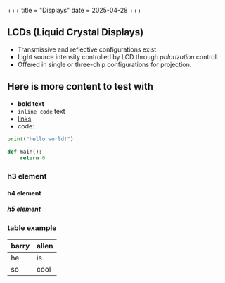 +++
title =  "Displays"
date = 2025-04-28
+++

## LCDs (Liquid Crystal Displays)

- Transmissive and reflective configurations exist.
- Light source intensity controlled by LCD through _polarization_ control.
- Offered in single or three-chip configurations for projection.

## Here is more content to test with

- **bold text**
- `inline code` text
- [links](https://mattglei.ch)
- code:

```python
print("hello world!")

def main():
    return 0
```

### h3 element

#### h4 element

##### h5 element

### table example

| barry | allen |
| ----- | ----- |
| he    | is    |
| so    | cool  |
